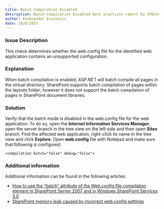 ```yaml
---
title: Batch Compilation Disabled
description: Batch Compilation Disabled best practices report by SPDocKit determines whether the web.config file for the identified web application contains an unsupported configuration.
author: Aleksandar Draskovic
date: 19/6/2017
---
```

### Issue Description
This check determines whether the web.config file for the identified web application contains an unsupported configuration.
### Explanation
When batch compilation is enabled, ASP.NET will batch compile all pages in the virtual directory. SharePoint supports batch compilation of pages within the layouts folder; however it does not support the batch compilation of pages in SharePoint document libraries.

### Solution
Verify that the batch mode is disabled in the web.config file for the web application. To do so, open the **Internet Information Services Manager**, open the server branch in the tree view on the left side and then open **Sites** branch. Find the affected web application, right-click its name in the tree view and click **Explore**. Open **web.config** file with Notepad and make sure that following is configured:
```
<compilation batch="false" debug="false">
```
### Additional information 
Additional information can be found in the following articles:
* [How to use the “batch” attribute of the Web.config file compilation element in SharePoint Server 2007 and in Windows SharePoint Services 3.0](https://support.microsoft.com/en-us/help/953459/how-to-use-the-batch-attribute-of-the-web.config-file-compilation-element-in-sharepoint-server-2007-and-in-windows-sharepoint-services-3.0)
* [SharePoint memory leak caused by incorrect web.config settings](https://blogs.technet.microsoft.com/stefan_gossner/2012/07/20/sharepoint-memory-leak-caused-by-incorrect-web-config-settings/)
